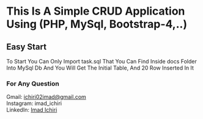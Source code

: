# This Is A Simple CRUD Application Using (PHP, MySql, Bootstrap-4,..)

## Easy Start

To Start You Can Only Import task.sql That You Can Find Inside docs Folder Into MySql Db
And You Will Get The Initial Table, And 20 Row Inserted In It

### For Any Question

Gmail: ichiri02imad@gmail.com <br />
Instagram: imad_ichiri <br />
LinkedIn: <a href='https://www.linkedin.com/in/imad-ichiri-577a91203'>Imad Ichiri</a> <br />

